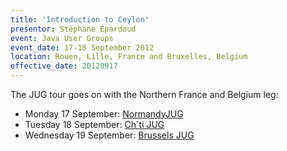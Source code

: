 ```yaml
---
title: 'Introduction to Ceylon'
presentor: Stéphane Épardaud
event: Java User Groups
event_date: 17-18 September 2012
location: Rouen, Lille, France and Bruxelles, Belgium
effective_date: 20120917
---
```

The JUG tour goes on with the Northern France and Belgium leg:

- Monday 17 September: [NormandyJUG](http://www.normandyjug.org)
- Tuesday 18 September: [Ch´ti JUG](http://chtijug.org)
- Wednesday 19 September: [Brussels JUG](http://www.brussels-jug.be)
